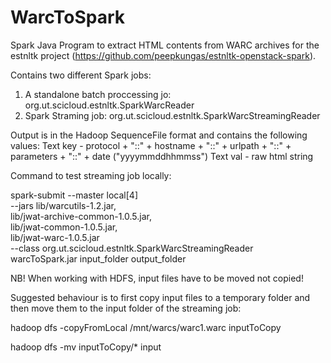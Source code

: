 # WarcToSpark

Spark Java Program to extract HTML contents from WARC archives for the estnltk project (https://github.com/peepkungas/estnltk-openstack-spark). 

Contains two different Spark jobs:
1. A standalone batch proccessing jo: org.ut.scicloud.estnltk.SparkWarcReader
2. Spark Straming job: org.ut.scicloud.estnltk.SparkWarcStreamingReader 

Output is in the Hadoop SequenceFile format and contains the following values:
Text key - protocol + "::" + hostname + "::" + urlpath + "::" + parameters + "::" + date ("yyyymmddhhmmss")
Text val - raw html string


Command to test streaming job locally:

spark-submit --master local[4] \
--jars lib/warcutils-1.2.jar,\
lib/jwat-archive-common-1.0.5.jar,\
lib/jwat-common-1.0.5.jar,\
lib/jwat-warc-1.0.5.jar \
--class org.ut.scicloud.estnltk.SparkWarcStreamingReader \
warcToSpark.jar input_folder output_folder


NB! When working with HDFS, input files have to be moved not copied!

Suggested behaviour is to first copy input files to a temporary folder and then move them to the input folder of the streaming job:

hadoop dfs -copyFromLocal /mnt/warcs/warc1.warc inputToCopy

hadoop dfs -mv inputToCopy/* input

